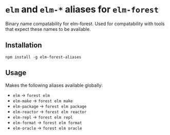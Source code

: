# `elm` and `elm-*` aliases for `elm-forest`

Binary name compatability for elm-forest.
Used for compatability with tools that expect these names to be available.

## Installation

`npm install -g elm-forest-aliases`

## Usage

Makes the following aliases available globally:

  - `elm` -> `forest elm`
  - `elm-make` -> `forest elm make`
  - `elm-package` -> `forest elm package`
  - `elm-reactor` -> `forest elm reactor`
  - `elm-repl` -> `forest elm repl`
  - `elm-format` -> `forest elm format`
  - `elm-oracle` -> `forest elm oracle`